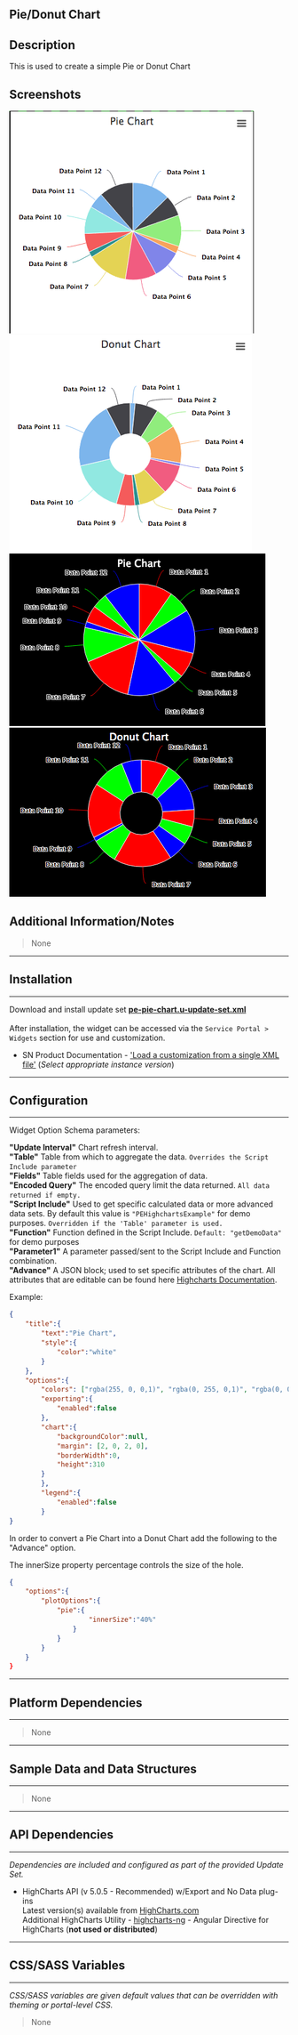 ## Pie/Donut Chart

## Description

This is used to create a simple Pie or Donut Chart

## Screenshots
![](../../images/pe-pie-chart.png)
![](../../images/pe-highchart-donut.png)
![alt text](../../images/pe-pie-chart-modified.png "Modified Version Using Advanced")
![alt text](../../images/pe-donut-chart-modified.png "Modified Version Using Advanced")

## Additional Information/Notes 
> None
---
## Installation
---
Download and install update set **[pe-pie-chart.u-update-set.xml](pe-pie-chart.u-update-set.xml)** <br/><br/>
After installation, the widget can be accessed via the `Service Portal > Widgets` section for use and customization.<br/>
* SN Product Documentation - ['Load a customization from a single XML file'](https://docs.servicenow.com/search?q=Load+a+customization+from+a+single+XML+file)   (<i>Select appropriate instance version</i>)

---
## Configuration
---
Widget Option Schema parameters:

**"Update Interval"** Chart refresh interval.<br/>
**"Table"** Table from which to aggregate the data. `Overrides the Script Include parameter`<br/>
**"Fields"** Table fields used for the aggregation of data.<br/>
**"Encoded Query"** The encoded query limit the data returned.  `All data returned if empty.`<br/>
**"Script Include"** Used to get specific calculated data or more advanced data sets. By default this value is `"PEHighchartsExample"` for demo purposes. `Overridden if the 'Table' parameter is used.`<br/>
**"Function"** Function defined in the Script Include. `Default: "getDemoData"` for demo purposes<br/>
**"Parameter1"** A parameter passed/sent to the Script Include and Function combination.<br/>
**"Advance"** A JSON block; used to set specific attributes of the chart. All attributes that are editable can be found here [Highcharts Documentation](http://api.highcharts.com/highcharts). <br/>

Example:
```json
{
    "title":{
        "text":"Pie Chart",
        "style":{
            "color":"white"
        }
    },
    "options":{
        "colors": ["rgba(255, 0, 0,1)", "rgba(0, 255, 0,1)", "rgba(0, 0, 255,1)"],
        "exporting":{
            "enabled":false
        },
        "chart":{
            "backgroundColor":null,
            "margin": [2, 0, 2, 0],
            "borderWidth":0,
            "height":310
        }
		},
		"legend":{
			"enabled":false
		}
}
```

In order to convert a Pie Chart into a Donut Chart add the following to the "Advance" option.

The innerSize property percentage controls the size of the hole.

```json
{
    "options":{
		"plotOptions":{
			"pie":{
				    "innerSize":"40%"
			    }
		    }
	    }
    }
}
```


---
## Platform Dependencies
---
> None
---
## Sample Data and Data Structures
---
> None
---
## API Dependencies
---
<i>Dependencies are included and configured as part of the provided Update Set.</i>

* HighCharts API (v 5.0.5 - Recommended)  w/Export and No Data plug-ins
  <br/>Latest version(s) available from [HighCharts.com](http://http://www.highcharts.com/products/highcharts/)
  <br/>Additional HighCharts Utility - [highcharts-ng](https://github.com/pablojim/highcharts-ng) - Angular Directive for HighCharts (__not used or distributed__)

---
## CSS/SASS Variables
---
_CSS/SASS variables are given default values that can be overridden with theming or portal-level CSS._
> None
